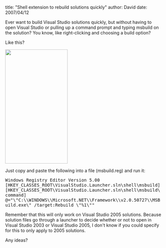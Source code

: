 
title: "Shell extension to rebuild solutions quickly"
author: David
date: 2007/04/12

<p>Ever want to build Visual Studio solutions quickly, but without having to open Visual Studio or pulling up a command prompt and typing msbuild on the solution? You know, like right-clicking and choosing a build option?</p> <p>Like this?</p> <p><img style="border-top-width: 0px; border-left-width: 0px; border-bottom-width: 0px; border-right-width: 0px" height="366" src="http://www.mohundro.com/blog/content/binary/WindowsLiveWriter/Shellextensiontorebuildsolutionsquickly_C534/msbuildshellext4.png" width="200" border="0"> </p> <p>Just copy and paste the following into a file (msbuild.reg) and run it:</p> <p style="font-family: consolas, monospace">Windows Registry Editor Version 5.00 <br>[HKEY_CLASSES_ROOT\VisualStudio.Launcher.sln\shell\msbuild] <br>[HKEY_CLASSES_ROOT\VisualStudio.Launcher.sln\shell\msbuild\command]<br>@="\"C:\\WINDOWS\\Microsoft.NET\\Framework\\v2.0.50727\\MSBuild.exe\" /target:Rebuild \"%1\""</p> <p>Remember that this will only work on Visual Studio 2005 solutions. Because solution files go through a launcher to decide whether or not to open in Visual Studio 2003 or Visual Studio 2005, I don't know if you could specify for this to only apply to 2005 solutions.</p> <p>Any ideas?</p>
